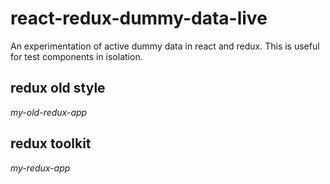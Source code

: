 # react-redux-dummy-data-live
An experimentation of active dummy data in react and redux. This is useful for test components in isolation.

## redux old style

*my-old-redux-app*

## redux toolkit

*my-redux-app*
